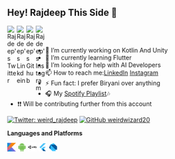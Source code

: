 ## Hey! Rajdeep This Side 👋



<a href="https://twitter.com/weird_rajdeep">
  <img align="left" alt="Rajdeep's Twitter" width="22px" src="https://cdn.jsdelivr.net/npm/simple-icons@v3/icons/twitter.svg" />
</a>
<a href="https://linkedin.com/in/rajdeep-banerjee-a3b24618b">
  <img align="left" alt="Rajdeep's Linkdein" width="22px" src="https://cdn.jsdelivr.net/npm/simple-icons@v3/icons/linkedin.svg" />
</a>
<a href="https://github.com/weirdwizard20">
  <img align="left" alt="Rajdeep's Github" width="22px" src="https://cdn.jsdelivr.net/npm/simple-icons@v3/icons/github.svg" />
</a>
<a href="https://instagram.com/ig_weirdwizard/">
  <img align="left" alt="Rajdeep's Instagram" width="22px" src="https://cdn.jsdelivr.net/npm/simple-icons@v3/icons/instagram.svg" />
</a>


<br/>
<br/>

- 🔭 I’m currently working on Kotlin And Unity 
- 🌱 I’m currently learning Flutter
- 🤔 I’m looking for help with AI Developers
- 📫 How to reach me:[LinkedIn](https://www.linkedin.com/in/rajdeep-banerjee-a3b24618b/)      [Instagram](https://www.instagram.com/ig_weirdwizard/?igshid=bfm00lit1mpd)
- ⚡ Fun fact: I prefer Biryani over anything 
- 🎧 My [Spotify Playlist](https://open.spotify.com/playlist/2ALGdrm5TlebOTKFKTKoj5?si=enkFV7uvSfebjxj3nT_nYw)🎶
- ❗❗ Will be contributing further from this account


[![Twitter: weird_rajdeep](https://img.shields.io/twitter/follow/weird_rajdeep?style=social)](https://twitter.com/weird_rajdeep)
[![GitHub weirdwizard20](https://img.shields.io/github/followers/weirdwizard20?label=follow&style=social)](https://github.com/weirdwizard20)



**Languages and Platforms**  

<code><img height="20" src="https://raw.githubusercontent.com/github/explore/80688e429a7d4ef2fca1e82350fe8e3517d3494d/topics/kotlin/kotlin.png"></code>
<code><img height="20" src="https://raw.githubusercontent.com/github/explore/80688e429a7d4ef2fca1e82350fe8e3517d3494d/topics/android/android.png"></code>
<code><img height="20" src="https://raw.githubusercontent.com/github/explore/80688e429a7d4ef2fca1e82350fe8e3517d3494d/topics/unity/unity.png"></code>
<code><img height="20" src="https://raw.githubusercontent.com/github/explore/80688e429a7d4ef2fca1e82350fe8e3517d3494d/topics/flutter/flutter.png"></code>
<code><img height="20" src="https://raw.githubusercontent.com/github/explore/80688e429a7d4ef2fca1e82350fe8e3517d3494d/topics/dart/dart.png"></code>
   



</div>
